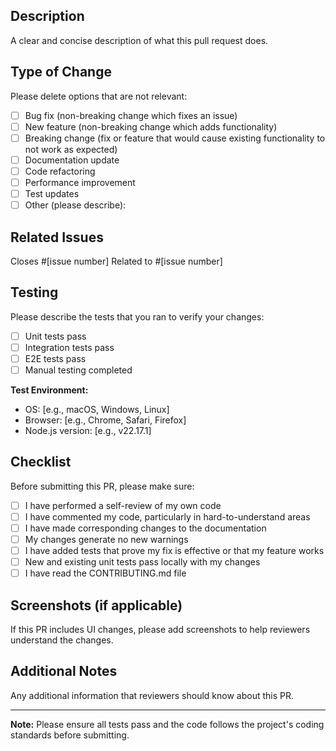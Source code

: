 ## Description

A clear and concise description of what this pull request does.

## Type of Change

Please delete options that are not relevant:

- [ ] Bug fix (non-breaking change which fixes an issue)
- [ ] New feature (non-breaking change which adds functionality)
- [ ] Breaking change (fix or feature that would cause existing functionality to not work as
      expected)
- [ ] Documentation update
- [ ] Code refactoring
- [ ] Performance improvement
- [ ] Test updates
- [ ] Other (please describe):

## Related Issues

Closes #[issue number] Related to #[issue number]

## Testing

Please describe the tests that you ran to verify your changes:

- [ ] Unit tests pass
- [ ] Integration tests pass
- [ ] E2E tests pass
- [ ] Manual testing completed

**Test Environment:**

- OS: [e.g., macOS, Windows, Linux]
- Browser: [e.g., Chrome, Safari, Firefox]
- Node.js version: [e.g., v22.17.1]

## Checklist

Before submitting this PR, please make sure:

- [ ] I have performed a self-review of my own code
- [ ] I have commented my code, particularly in hard-to-understand areas
- [ ] I have made corresponding changes to the documentation
- [ ] My changes generate no new warnings
- [ ] I have added tests that prove my fix is effective or that my feature works
- [ ] New and existing unit tests pass locally with my changes
- [ ] I have read the CONTRIBUTING.md file

## Screenshots (if applicable)

If this PR includes UI changes, please add screenshots to help reviewers understand the changes.

## Additional Notes

Any additional information that reviewers should know about this PR.

---

**Note:** Please ensure all tests pass and the code follows the project's coding standards before
submitting.
